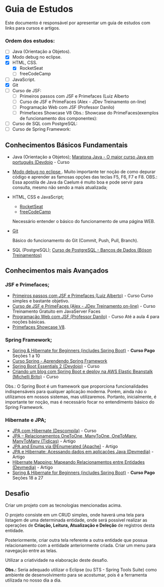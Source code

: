 # Guia de Estudos
Este documento é responsável por apresentar um guia de estudos com links para cursos e artigos.

### Ordem dos estudos:

- [ ] Java (Orientação a Objetos).
- [x] Modo debug no eclipse.
- [x] HTML, CSS. 
  - [x] RocketSeat
  - [ ] freeCodeCamp
- [ ] JavaScript.
- [x] Git
- [ ] Curso de JSF:  
  - [ ] Primeiros passos com JSF e Primefaces (Luiz Alberto
  - [ ] Curso de JSF e PrimeFaces (Alex - JDev Treinamento on-line)
  - [ ] Programação Web com JSF (Professor Danilo)
  - [ ] Primefaces Showcase V8
  Obs.: Showcase do PrimeFaces(exemplos de funcionamento dos componentes):
- [ ] Curso de SQL com PostgreSQL:
- [ ] Curso de Spring Framework:

## Conhecimentos Básicos Fundamentais

- Java (Orientação a Objetos); 
[Maratona Java - O maior curso Java em português (Devdojo](https://www.youtube.com/watch?v=kkOSweUhGZM&list=PL62G310vn6nHrMr1tFLNOYP_c73m6nAzL) - Curso

- [Modo debug no eclipse ](https://www.caelum.com.br/apostila-java-orientacao-objetos/apendice-debugging#o-que-e-debugar).
Muito importante ter noção de como depurar código e aprender as famosas opções das teclas F5, F6, F7 e F8. OBS.: Essa apostila de Java da Caelum é muito boa e pode servir para consulta, mesmo não sendo a mais atualizada;

- HTML, CSS e JavaScript;
  - [RocketSeat](https://www.rocketseat.com.br/discover)
  - [freeCodeCamp](https://www.freecodecamp.org/learn)
  
  Necessário entender o básico do funcionamento de uma página WEB.

- [Git](https://web.dio.me/course/introducao-ao-git-e-ao-github/learning/75b9fe49-6ed4-4480-83a7-7e37fc356aa9)

  Básico do funcionamento do Git (Commit, Push, Pull, Branch).

- SQL (PostgreSQL);
[Curso de PostgreSQL - Bancos de Dados (Bóson Treinamentos)](https://www.youtube.com/watch?v=Z_SPrzlT4Fc&list=PLucm8g_ezqNoAkYKXN_zWupyH6hQCAwxY)

## Conhecimentos mais Avançados
### JSF e Primefaces;

- [Primeiros passos com JSF e Primefaces (Luiz Alberto)](https://www.youtube.com/watch?v=xdbdfUmPd8c&list=PLnOrFdw5rkTyj3km618OLh5nCatSELRFh) - Curso
Curso simples e bastante objetivo.
- [Curso de JSF e PrimeFaces (Alex - JDev Treinamento on-line)](https://www.youtube.com/watch?v=hpzRefxuRWo&list=PLChAibQVs_G_MlgpOx9oQcnpuEqebFDqe&index=1&t=42s) - Curso Treinamento Gratuito em JavaServer Faces
- [Programação Web com JSF (Professor Danilo)](https://www.youtube.com/watch?v=4jwVZCJ7L4U&list=PLi-pH2tKqA2BuyViCIt6QR9Zd9nx8blGf) - Curso
Até a aula 4 para noções básicas.
- [Primefaces Showcase V8](https://www.primefaces.org/showcase-v8/).



### Spring Framework;
- [Spring & Hibernate for Beginners (includes Spring Boot)](https://www.udemy.com/course/spring-hibernate-tutorial/) - **Curso Pago**
Seções 1 a 10
- [Curso Spring - Aprendendo Spring Framework](https://www.youtube.com/watch?v=KIoMhHiap88&list=PLmPk8AhMVhETu1h9ZgVZyvquzrY4BwVWS)
- [Spring Boot Essentials 2 (Devdojo)](https://www.youtube.com/watch?v=bCzsSXE4Jzg&list=PL62G310vn6nFBIxp6ZwGnm8xMcGE3VA5H) - Curso
- [Criando um blog com Spring Boot e deploy na AWS Elastic Beanstalk (Michelli Brito)](https://www.youtube.com/watch?v=UdJYuwnqL3I&list=PL8iIphQOyG-AdKMQWtt1bqdVm8QUnX7_S) - Curso

Obs.: O Spring Boot é um framework que proporciona funcionalidades indispensáveis para qualquer aplicação moderna. Porém, ainda não o utilizamos em nossos sistemas, mas utilizaremos. Portanto, inicialmente, é importante ter noção, mas é necessário focar no entendimento básico do Spring Framework.

### Hibernate e JPA;
- [JPA com Hibernate (Descompila)](https://www.youtube.com/watch?v=398Ul6wq5U4&list=PLWd_VnthxxLecV572IBOKhJhg-k1HkisY) - Curso
- [JPA – Relacionamentos OneToOne, ManyToOne, OneToMany, ManyToMany (Tidicas)](https://www.tidicas.com.br/?p=2058) - Artigo
- [JPA and Enums via @Enumerated (Apache)](https://tomee.apache.org/examples-trunk/jpa-enumerated/) - Artigo
- [JPA e Hibernate: Acessando dados em aplicações Java (Devmedia)](https://www.devmedia.com.br/jpa-e-hibernate-acessando-dados-em-aplicacoes-java/32711) - Artigo
- [Hibernate Mapping: Mapeando Relacionamentos entre Entidades (Devmedia)](https://www.devmedia.com.br/hibernate-mapping-mapeando-relacionamentos-entre-entidades/29445) - Artigo
- [Spring & Hibernate for Beginners (includes Spring Boot)](https://www.udemy.com/course/spring-hibernate-tutorial/) - **Curso Pago**
  Seções 18 a 27

## Desafio
Criar um projeto com as tecnologias mencionadas acima.

O projeto consiste em um CRUD simples, onde haverá uma tela para listagem de uma determinada entidade, onde será possível realizar as operações de **Criação, Leitura, Atualização e Deleção** de registros desta entidade.

Posteriormente, criar outra tela referente a outra entidade que possua relacionamento com a entidade anteriormente criada. Criar um menu para navegação entre as telas.

Utilizar a criatividade na elaboração deste desafio.

**Obs.:** Seria adequado utilizar o Eclipse (ou STS - Spring Tools Suite) como ambiente de desenvolvimento para se acostumar, pois é a ferramenta utilizada no nosso dia a dia.
